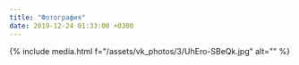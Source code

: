 ```yaml
---
title: "Фотография"
date: 2019-12-24 01:33:00 +0300
---
```



{% include media.html f="/assets/vk_photos/3/UhEro-SBeQk.jpg" alt="" %}
